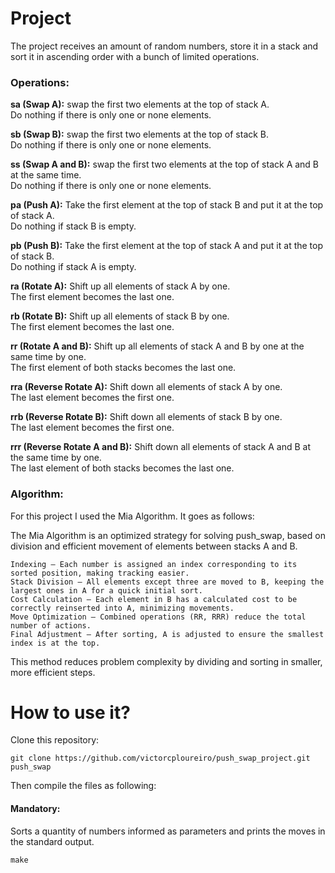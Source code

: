 # Project

The project receives an amount of random numbers, store it in a stack and sort it in ascending order with a bunch of limited operations.

### Operations:

**sa (Swap A):** swap the first two elements at the top of stack A.<br>
Do nothing if there is only one or none elements.

**sb (Swap B):** swap the first two elements at the top of stack B.<br>
Do nothing if there is only one or none elements.

**ss (Swap A and B):** swap the first two elements at the top of stack A and B at the same time.<br>
Do nothing if there is only one or none elements.

**pa (Push A):** Take the first element at the top of stack B and put it at the top of stack A.<br>
Do nothing if stack B is empty.

**pb (Push B):** Take the first element at the top of stack A and put it at the top of stack B.<br>
Do nothing if stack A is empty.

**ra (Rotate A):** Shift up all elements of stack A by one.<br>
The first element becomes the last one.

**rb (Rotate B):** Shift up all elements of stack B by one.<br>
The first element becomes the last one.

**rr (Rotate A and B):** Shift up all elements of stack A and B by one at the same time by one.<br>
The first element of both stacks becomes the last one.

**rra (Reverse Rotate A):** Shift down all elements of stack A by one.<br>
The last element becomes the first one.

**rrb (Reverse Rotate B):** Shift down all elements of stack B by one.<br>
The last element becomes the first one.

**rrr (Reverse Rotate A and B):** Shift down all elements of stack A and B at the same time by one.<br>
The last element of both stacks becomes the last one.

### Algorithm:

For this project I used the Mia Algorithm. It goes as follows:

The Mia Algorithm is an optimized strategy for solving push_swap, based on division and efficient movement of elements between stacks A and B.

    Indexing – Each number is assigned an index corresponding to its sorted position, making tracking easier.
    Stack Division – All elements except three are moved to B, keeping the largest ones in A for a quick initial sort.
    Cost Calculation – Each element in B has a calculated cost to be correctly reinserted into A, minimizing movements.
    Move Optimization – Combined operations (RR, RRR) reduce the total number of actions.
    Final Adjustment – After sorting, A is adjusted to ensure the smallest index is at the top.

This method reduces problem complexity by dividing and sorting in smaller, more efficient steps.

# How to use it?

Clone this repository:

```shell
git clone https://github.com/victorcploureiro/push_swap_project.git push_swap
```

Then compile the files as following:

#### Mandatory:

Sorts a quantity of numbers informed as parameters and prints the moves in the standard output.

```shell
make
```
